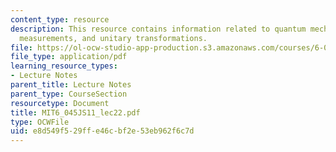 ```yaml
---
content_type: resource
description: This resource contains information related to quantum mechanics, quantum
  measurements, and unitary transformations.
file: https://ol-ocw-studio-app-production.s3.amazonaws.com/courses/6-045j-automata-computability-and-complexity-spring-2011/e8d549f529ffe46cbf2e53eb962f6c7d_MIT6_045JS11_lec22.pdf
file_type: application/pdf
learning_resource_types:
- Lecture Notes
parent_title: Lecture Notes
parent_type: CourseSection
resourcetype: Document
title: MIT6_045JS11_lec22.pdf
type: OCWFile
uid: e8d549f5-29ff-e46c-bf2e-53eb962f6c7d
---
```

